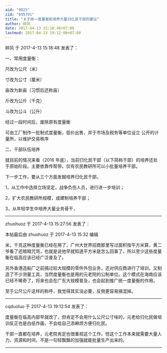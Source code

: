 ```yaml
---
aid: "9025"
zid: "695791"
title: "关于统一度量衡和培养大量归化民干部的建议"
author: 碎风
date: 2017-04-13 15:18:48+07:00
lastmod: 2017-04-13 19:12:00+07:00
---
```


碎风 于 2017-4-13 15:18:48 发表了：

一、常用度量衡：

尺改为公尺（米）

寸改为公寸（厘米）

亩改为新亩（习惯后还称亩）

斤改为公斤（千克）

斗改为公斗（公升）

经过一段时间后，废除原有度量衡

可由工厂制作一批制式度量衡，低价出售，并于市场及税务等单位设立 公开的计量所，以维护交易秩序

二、干部队伍培养

就目前的情况来看（2016 年底），当前归化民干部（以下简称干部）的培养还处于原始阶段。主要依靠传帮带。仅有农民教研所可以小批量培养干部。

下一步工作，要从三个方面发掘培养归化民干部。

1，从工作中选择立场坚定，战争负伤人员，进行进一步培训；

2，扩大农民教研所规模，成建制培养干部；

3，从年轻学生中培养大量业务骨干，

---

zhuohuoz 于 2017-4-13 15:27:56 发表了：

本帖最后由 zhuohuoz 于 2017-4-13 15:32 编辑

米，千克这种度量衡已经在用了，广州大世界招商那里写过面积按平方米算，黄二爷看了还暗暗咒骂，也就是说他早就知道平方米是怎么回事了，所以至少这些度量衡在临高应该已经广泛普及了。

另外香港造船厂之前搞过较大规模的零件外包业务，还对供应商进行了培训，又制造了不少测量工具，当然度量衡也是用的元老院的公制单位。这个模式在海南应该已经不稀奇了，将来也会在广东大规模普及，也会起到推广统一度量衡的作用。

至于公尺公斤这样的称呼，我觉得其实没必要，反倒更容易搞混掉。

---

cqduoluo 于 2017-4-13 19:12:54 发表了：

度量衡在临高内部早就改了，但肯定不会用什么公尺公寸啥的，元老给归化民做培训反正也是白纸作画，不会给自己添麻烦方便归化民。

干部一直都在培养，元老院肯定也很重视这个工作，但这个工作本来就需要大量人力、资源和时间，不是一句轻飘飘的加强就能批量生产出来的。

---
